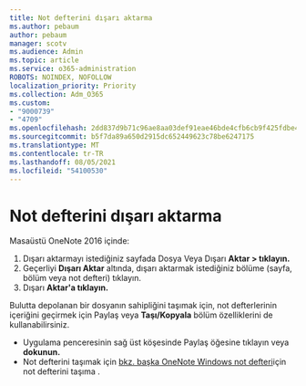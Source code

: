 ```yaml
---
title: Not defterini dışarı aktarma
ms.author: pebaum
author: pebaum
manager: scotv
ms.audience: Admin
ms.topic: article
ms.service: o365-administration
ROBOTS: NOINDEX, NOFOLLOW
localization_priority: Priority
ms.collection: Adm_O365
ms.custom:
- "9000739"
- "4709"
ms.openlocfilehash: 2dd837d9b71c96ae8aa03def91eae46bde4cfb6cb9f425fdbe4d7c61917bf0cd
ms.sourcegitcommit: b5f7da89a650d2915dc652449623c78be6247175
ms.translationtype: MT
ms.contentlocale: tr-TR
ms.lasthandoff: 08/05/2021
ms.locfileid: "54100530"
---
```

# <a name="export-a-notebook"></a>Not defterini dışarı aktarma

Masaüstü OneNote 2016 içinde:

1. Dışarı aktarmayı istediğiniz sayfada Dosya Veya Dışarı **Aktar > tıklayın.**
2. Geçerliyi **Dışarı Aktar** altında, dışarı aktarmak istediğiniz bölüme (sayfa, bölüm veya not defteri) tıklayın.
3. Dışarı **Aktar'a tıklayın.**
 
Bulutta depolanan bir dosyanın sahipliğini taşımak için,  not defterlerinin içeriğini geçirmek için Paylaş veya **Taşı/Kopyala** bölüm özelliklerini de kullanabilirsiniz.  

- Uygulama penceresinin sağ üst köşesinde Paylaş öğesine tıklayın veya **dokunun.**
- Not defterini taşımak için [bkz. başka OneNote Windows not defteri](https://support.office.com/article/move-a-onenote-for-windows-notebook-that-you-ve-shared-with-others-56c7659e-1850-49a6-8874-e2db6b440cd4?ui=en-US&rs=en-US&ad=US)için not defterini taşıma .
